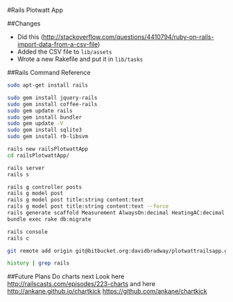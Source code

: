 #Rails Plotwatt App

##Changes
- Did this (http://stackoverflow.com/questions/4410794/ruby-on-rails-import-data-from-a-csv-file)
- Added the CSV file to `lib/assets`
- Wrote a new Rakefile and put it in `lib/tasks`

##Rails Command Reference
```bash
sudo apt-get install rails

sudo gem install jquery-rails
sudo gem install coffee-rails
sudo gem update rails
sudo gem install bundler
sudo gem update -V
sudo gem install sqlite3
sudo gem install rb-libsvm

rails new railsPlotwattApp
cd railsPlotwattApp/

rails server
rails s

rails g controller posts
rails g model post
rails g model post title:string content:text
rails g model post title:string content:text --force
rails generate scaffold Measurement AlwaysOn:decimal HeatingAC:decimal Refrigeration:decimal Dryer:decimal Cooking:decimal Other:decimal DatetimeMidpoint:datetime
bundle exec rake db:migrate

rails console
rails c

git remote add origin git@bitbucket.org:davidbradway/plotwattrailsapp.git

history | grep rails
```

##Future Plans
Do charts next
Look here http://railscasts.com/episodes/223-charts
and here http://ankane.github.io/chartkick https://github.com/ankane/chartkick